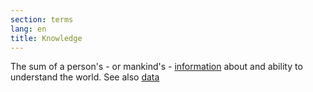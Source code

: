 ```yaml
---
section: terms
lang: en
title: Knowledge
---
```


The sum of a person's - or mankind's - [information](../information/) about and ability to understand the world. See also [data](../data/)
